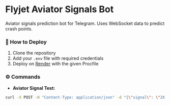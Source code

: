 # Flyjet Aviator Signals Bot

Aviator signals prediction bot for Telegram. Uses WebSocket data to predict crash points.

### 🚀 How to Deploy
1. Clone the repository
2. Add your `.env` file with required credentials
3. Deploy on [Render](https://render.com/) with the given Procfile

### ⚙️ Commands
- **Aviator Signal Test:**  
```bash
curl -X POST -H "Content-Type: application/json" -d "{\"signal\": \"2X Coming Soon\"}" https://<YOUR_RENDER_URL>/aviator
